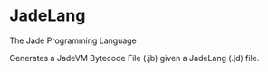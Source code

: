 # JadeLang
The Jade Programming Language

Generates a JadeVM Bytecode File (.jb) given a JadeLang (.jd) file.
